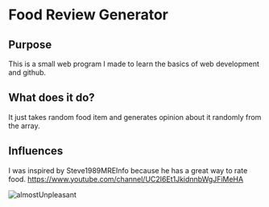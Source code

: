 ﻿# Food Review Generator
 
 ## Purpose
 This is a small web program I made to learn the basics of web development and github.
 
 ## What does it do?
 It just takes random food item and generates opinion about it randomly from the array.
 
 ## Influences
 I was inspired by Steve1989MREInfo because he has a great way to rate food.
 https://www.youtube.com/channel/UC2I6Et1JkidnnbWgJFiMeHA
 
![almostUnpleasant](https://user-images.githubusercontent.com/72079744/135722551-27a28dc3-bed1-4a69-b3f6-ca1bd5f401f6.png)
